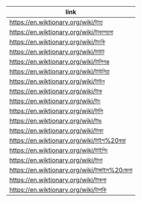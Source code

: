 |link|
|----|
|https://en.wiktionary.org/wiki/টাহা|
|https://en.wiktionary.org/wiki/টাকাপয়সা|
|https://en.wiktionary.org/wiki/টাংকি|
|https://en.wiktionary.org/wiki/টাউট|
|https://en.wiktionary.org/wiki/টালিগঞ্জ|
|https://en.wiktionary.org/wiki/টাউনিয়া|
|https://en.wiktionary.org/wiki/টাউন|
|https://en.wiktionary.org/wiki/টাক|
|https://en.wiktionary.org/wiki/টাং|
|https://en.wiktionary.org/wiki/টালি|
|https://en.wiktionary.org/wiki/টাঙ|
|https://en.wiktionary.org/wiki/টাকা|
|https://en.wiktionary.org/wiki/টাইপ%20করা|
|https://en.wiktionary.org/wiki/টাইপিং|
|https://en.wiktionary.org/wiki/টানা|
|https://en.wiktionary.org/wiki/টাঙ্গাইল%20জেলা|
|https://en.wiktionary.org/wiki/টাকলা|
|https://en.wiktionary.org/wiki/টাশকি|

